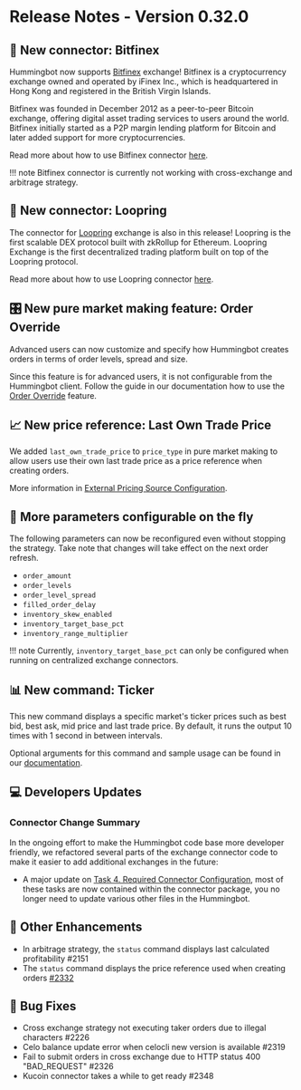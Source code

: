 # Release Notes - Version 0.32.0


## 🔗 New connector: Bitfinex

Hummingbot now supports [Bitfinex](https://www.bitfinex.com/) exchange! Bitfinex is a cryptocurrency exchange owned and operated by iFinex Inc., which is headquartered in Hong Kong and registered in the British Virgin Islands.

Bitfinex was founded in December 2012 as a peer-to-peer Bitcoin exchange, offering digital asset trading services to users around the world. Bitfinex initially started as a P2P margin lending platform for Bitcoin and later added support for more cryptocurrencies.

Read more about how to use Bitfinex connector [here](https://docs.hummingbot.io/exchanges/bitfinex/).

!!! note
    Bitfinex connector is currently not working with cross-exchange and arbitrage strategy.


## 🔗 New connector: Loopring

The connector for [Loopring](https://loopring.io/) exchange is also in this release! Loopring is the first scalable DEX protocol built with zkRollup for Ethereum. Loopring Exchange is the first decentralized trading platform built on top of the Loopring protocol.

Read more about how to use Loopring connector [here](https://docs.hummingbot.io/exchanges/loopring/).


## 🎛 New pure market making feature: Order Override

Advanced users can now customize and specify how Hummingbot creates orders in terms of order levels, spread and size.

Since this feature is for advanced users, it is not configurable from the Hummingbot client. Follow the guide in our documentation how to use the [Order Override](/strategy-configs/order-override/) feature.


## 📈 New price reference: Last Own Trade Price

We added `last_own_trade_price` to `price_type` in pure market making to allow users use their own last trade price as a price reference when creating orders.

More information in [External Pricing Source Configuration](/strategy-configs/external-price-source/).


## 🛫 More parameters configurable on the fly

The following parameters can now be reconfigured even without stopping the strategy. Take note that changes will take effect on the next order refresh.

- `order_amount`
- `order_levels`
- `order_level_spread`
- `filled_order_delay`
- `inventory_skew_enabled`
- `inventory_target_base_pct`
- `inventory_range_multiplier`

!!! note
    Currently, `inventory_target_base_pct` can only be configured when running on centralized exchange connectors.


## 📊 New command: Ticker

This new command displays a specific market's ticker prices such as best bid, best ask, mid price and last trade price. By default, it runs the output 10 times with 1 second in between intervals.

Optional arguments for this command and sample usage can be found in our [documentation](/operation/commands-shortcuts/).


## 💻 Developers Updates

### Connector Change Summary

In the ongoing effort to make the Hummingbot code base more developer friendly, we refactored several parts of the exchange connector code to make it easier to add additional exchanges in the future:

* A major update on [Task 4. Required Connector Configuration](https://docs.hummingbot.io/developers/connectors/requirements/task4/), most of these tasks are now contained within the connector package, you no longer need to update various other files in the Hummingbot. 


## 🔧 Other Enhancements

* In arbitrage strategy, the `status` command displays last calculated profitability #2151
* The `status` command displays the price reference used when creating orders [#2332](https://github.com/hummingbot/hummingbot/pull/2332)


## 🐞 Bug Fixes

* Cross exchange strategy not executing taker orders due to illegal characters #2226
* Celo balance update error when celocli new version is available #2319
* Fail to submit orders in cross exchange due to HTTP status 400 "BAD_REQUEST" #2326
* Kucoin connector takes a while to get ready #2348
